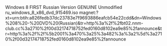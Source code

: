 Windows 8 FIRST Russian Version GENUINE Unmodified
ru_windows_8_x86_dvd_915469.iso
magnet:?xt=urn:btih:a826fedb37dc23783e7f9693886eafcb54e22cdd&dn=Windows%208%20-%20DVD%20(Russian)&tr=http%3a%2f%2fbt02.nnm-club.cc%3a2710%2f00d32174718752fed0160d8102ea9e85%2fannounce&tr=http%3a%2f%2f%5b2001%3a470%3a25%3a482%3a%3a2%5d%3a2710%2f00d32174718752fed0160d8102ea9e85%2fannounce


